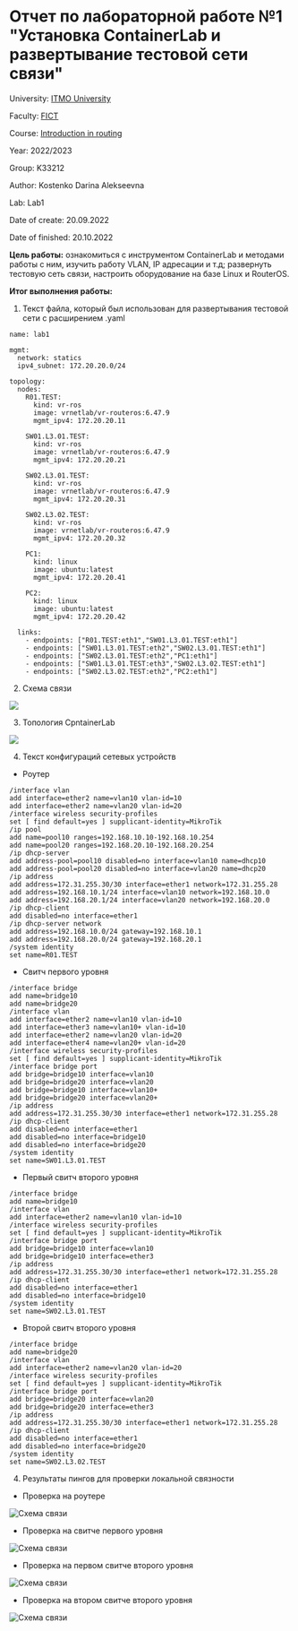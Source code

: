 # Отчет по лабораторной работе №1 "Установка ContainerLab и развертывание тестовой сети связи"
University: [ITMO University](https://itmo.ru/ru/)

Faculty: [FICT](https://fict.itmo.ru)

Course: [Introduction in routing](https://github.com/itmo-ict-faculty/introduction-in-routing)

Year: 2022/2023

Group: K33212

Author: Kostenko Darina Alekseevna

Lab: Lab1

Date of create: 20.09.2022

Date of finished: 20.10.2022

**Цель работы:** ознакомиться с инструментом ContainerLab и методами работы с ним, изучить работу VLAN, IP адресации и т.д; развернуть тестовую сеть связи, настроить оборудование на базе Linux и RouterOS.

**Итог выполнения работы:**

1. Текст файла, который был использован для развертывания тестовой сети с расширением .yaml

```
name: lab1

mgmt:
  network: statics
  ipv4_subnet: 172.20.20.0/24

topology:
  nodes:
    R01.TEST:
      kind: vr-ros
      image: vrnetlab/vr-routeros:6.47.9
      mgmt_ipv4: 172.20.20.11

    SW01.L3.01.TEST:
      kind: vr-ros
      image: vrnetlab/vr-routeros:6.47.9
      mgmt_ipv4: 172.20.20.21

    SW02.L3.01.TEST:
      kind: vr-ros
      image: vrnetlab/vr-routeros:6.47.9
      mgmt_ipv4: 172.20.20.31

    SW02.L3.02.TEST:
      kind: vr-ros
      image: vrnetlab/vr-routeros:6.47.9
      mgmt_ipv4: 172.20.20.32

    PC1:
      kind: linux
      image: ubuntu:latest
      mgmt_ipv4: 172.20.20.41

    PC2:
      kind: linux
      image: ubuntu:latest
      mgmt_ipv4: 172.20.20.42
  
  links:
    - endpoints: ["R01.TEST:eth1","SW01.L3.01.TEST:eth1"]
    - endpoints: ["SW01.L3.01.TEST:eth2","SW02.L3.01.TEST:eth1"]
    - endpoints: ["SW02.L3.01.TEST:eth2","PC1:eth1"]
    - endpoints: ["SW01.L3.01.TEST:eth3","SW02.L3.02.TEST:eth1"]
    - endpoints: ["SW02.L3.02.TEST:eth2","PC2:eth1"]
```

2. Схема связи

![](https://github.com/kostenkoda/2022_2023-introduction_in_routing-k33212-kostenko_d_a/blob/main/lab1/lab1.drawio.png)

3. Топология CpntainerLab

![](https://github.com/kostenkoda/2022_2023-introduction_in_routing-k33212-kostenko_d_a/blob/main/lab1/containerlab_topology_lab1.jpeg)

4. Текст конфигураций сетевых устройств
- Роутер

```
/interface vlan
add interface=ether2 name=vlan10 vlan-id=10
add interface=ether2 name=vlan20 vlan-id=20
/interface wireless security-profiles
set [ find default=yes ] supplicant-identity=MikroTik
/ip pool
add name=pool10 ranges=192.168.10.10-192.168.10.254
add name=pool20 ranges=192.168.20.10-192.168.20.254
/ip dhcp-server
add address-pool=pool10 disabled=no interface=vlan10 name=dhcp10
add address-pool=pool20 disabled=no interface=vlan20 name=dhcp20
/ip address
add address=172.31.255.30/30 interface=ether1 network=172.31.255.28
add address=192.168.10.1/24 interface=vlan10 network=192.168.10.0
add address=192.168.20.1/24 interface=vlan20 network=192.168.20.0
/ip dhcp-client
add disabled=no interface=ether1
/ip dhcp-server network
add address=192.168.10.0/24 gateway=192.168.10.1
add address=192.168.20.0/24 gateway=192.168.20.1
/system identity
set name=R01.TEST
```

- Свитч первого уровня

```
/interface bridge
add name=bridge10
add name=bridge20
/interface vlan
add interface=ether2 name=vlan10 vlan-id=10
add interface=ether3 name=vlan10+ vlan-id=10
add interface=ether2 name=vlan20 vlan-id=20
add interface=ether4 name=vlan20+ vlan-id=20
/interface wireless security-profiles
set [ find default=yes ] supplicant-identity=MikroTik
/interface bridge port
add bridge=bridge10 interface=vlan10
add bridge=bridge20 interface=vlan20
add bridge=bridge10 interface=vlan10+
add bridge=bridge20 interface=vlan20+
/ip address
add address=172.31.255.30/30 interface=ether1 network=172.31.255.28
/ip dhcp-client
add disabled=no interface=ether1
add disabled=no interface=bridge10
add disabled=no interface=bridge20
/system identity
set name=SW01.L3.01.TEST
```

- Первый свитч второго уровня

```
/interface bridge
add name=bridge10
/interface vlan
add interface=ether2 name=vlan10 vlan-id=10
/interface wireless security-profiles
set [ find default=yes ] supplicant-identity=MikroTik
/interface bridge port
add bridge=bridge10 interface=vlan10
add bridge=bridge10 interface=ether3
/ip address
add address=172.31.255.30/30 interface=ether1 network=172.31.255.28
/ip dhcp-client
add disabled=no interface=ether1
add disabled=no interface=bridge10
/system identity
set name=SW02.L3.01.TEST
```

- Второй свитч второго уровня

```
/interface bridge
add name=bridge20
/interface vlan
add interface=ether2 name=vlan20 vlan-id=20
/interface wireless security-profiles
set [ find default=yes ] supplicant-identity=MikroTik
/interface bridge port
add bridge=bridge20 interface=vlan20
add bridge=bridge20 interface=ether3
/ip address
add address=172.31.255.30/30 interface=ether1 network=172.31.255.28
/ip dhcp-client
add disabled=no interface=ether1
add disabled=no interface=bridge20
/system identity
set name=SW02.L3.02.TEST

```

4. Результаты пингов для проверки локальной связности

- Проверка на роутере

![](https://github.com/kostenkoda/2022_2023-introduction_in_routing-k33212-kostenko_d_a/blob/main/lab1/router_check.jpeg "Схема связи")

- Проверка на свитче первого уровня

![](https://github.com/kostenkoda/2022_2023-introduction_in_routing-k33212-kostenko_d_a/blob/main/lab1/switch11_check.jpeg "Схема связи")

- Проверка на первом свитче второго уровня

![](https://github.com/kostenkoda/2022_2023-introduction_in_routing-k33212-kostenko_d_a/blob/main/lab1/switch21_check.jpeg "Схема связи")

- Проверка на втором свитче второго уровня

![](https://github.com/kostenkoda/2022_2023-introduction_in_routing-k33212-kostenko_d_a/blob/main/lab1/switch22_check.jpeg "Схема связи")

